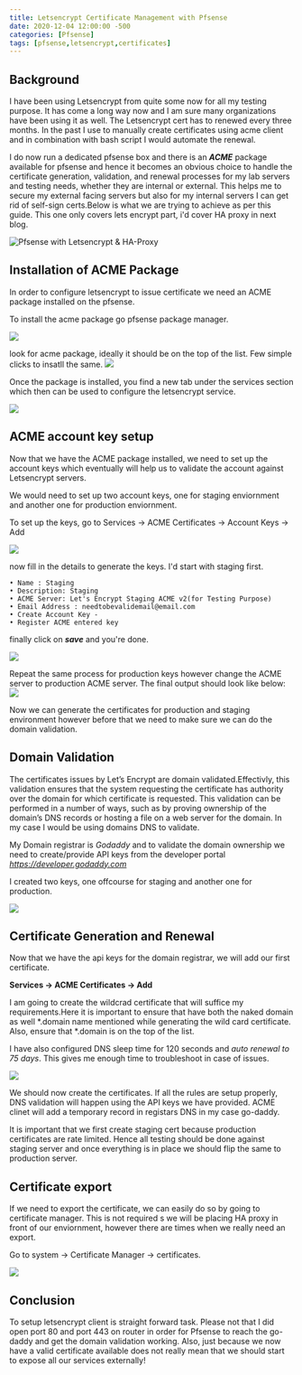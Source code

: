 ```yaml
---
title: Letsencrypt Certificate Management with Pfsense
date: 2020-12-04 12:00:00 -500
categories: [Pfsense]
tags: [pfsense,letsencrypt,certificates]
---
```


## Background

I have been using Letsencrypt from quite some now for all my testing purpose. It has come a long way now and I am sure many organizations have been using it as well.
The Letsencrypt cert has to renewed every three months. In the past I use to manually create certificates using acme client and in combination with bash script I would automate the renewal. 

I do now run a dedicated pfsense box and there is an __*ACME*__ package available for pfsense and hence it becomes an obvious choice to handle the certificate generation, validation, and renewal processes for my lab servers and testing needs, whether they are internal or external. This helps me to secure my external facing servers but also for my internal servers I can get rid of self-sign certs.Below is what we are trying to achieve as per this guide. This one only covers lets encrypt part, i'd cover HA proxy in next blog.

![Pfsense with Letsencrypt & HA-Proxy](https://techboyaviblogpictures.blob.core.windows.net/pfsense/LE-PFSense.PNG)

## Installation of ACME Package

In order to configure letsencrypt to issue certificate we need an ACME package installed on the pfsense.

To install the acme package go pfsense package manager.

![](https://techboyaviblogpictures.blob.core.windows.net/pfsense/Acme-Package-01.png)

look for acme package, ideally it should be on the top of the list. Few simple clicks to insatll the same.
![](https://techboyaviblogpictures.blob.core.windows.net/pfsense/acmepackage.PNG)

Once the package is installed, you find a new tab under the services section which then can be used to configure the letsencrypt service.

![](https://techboyaviblogpictures.blob.core.windows.net/pfsense/acmecert.PNG)


## ACME account key setup

Now that we have the ACME package installed, we need to set up the account keys which eventually will help us to validate the account against Letsencrypt servers.

We would need to set up two account keys, one for staging enviornment and another one for production enviornment.

To set up the keys, go to Services -> ACME Certificates -> Account Keys -> Add

![](https://techboyaviblogpictures.blob.core.windows.net/pfsense/accountkeys.PNG)

now fill in the details to generate the keys. I'd start with staging first.

	• Name : Staging 
	• Description: Staging
	• ACME Server: Let's Encrypt Staging ACME v2(for Testing Purpose)
	• Email Address : needtobevalidemail@email.com
	• Create Account Key - 
	• Register ACME entered key

  finally click on __*save*__ and you're done.

  ![](https://techboyaviblogpictures.blob.core.windows.net/pfsense/account-key-staging.PNG)

  Repeat the same process for production keys however change the ACME server to production ACME server. The final output should look like below:
  ![](https://techboyaviblogpictures.blob.core.windows.net/pfsense/accntkeyfinal.PNG)

Now we can generate the certificates for production and staging environment however before that we need to make sure we can do the domain validation.

## Domain Validation

The certificates issues by Let’s Encrypt are domain validated.Effectivly, this validation ensures that the system requesting the certificate has authority over the domain for which certificate is requested. This validation can be performed in a number of ways, such as by proving ownership of the domain’s DNS records or hosting a file on a web server for the domain. In my case I would be using domains DNS to validate.

My Domain registrar is *Godaddy* and to validate the domain ownership we need to create/provide API keys from the developer portal *<https://developer.godaddy.com>*

I created two keys, one offcourse for staging and another one for production.

![](https://techboyaviblogpictures.blob.core.windows.net/pfsense/keys.PNG)

## Certificate Generation and Renewal

Now that we have the api keys for the domain registrar, we will add our first certificate.

__Services -> ACME Certificates -> Add__

I am going to create the wildcrad certificate that will suffice my requirements.Here it is important to ensure that have both the naked domain as well *.domain name mentioned while generating the wild card certificate. Also, ensure that *.domain is on the top of the list.

I have also configured DNS sleep time for 120 seconds and *auto renewal to 75 days*. This gives me enough time to troubleshoot in case of issues.

![](https://techboyaviblogpictures.blob.core.windows.net/pfsense/cert_gen-1.PNG)

We should now create the certificates. If all the rules are setup properly, DNS validation will happen using the API keys we have provided. ACME clinet will add a temporary record in registars DNS in my case go-daddy.

It is important that we first create staging cert because production certificates are rate limited. Hence all testing should be done against staging server and once everything is in place we should flip the same to production server.

## Certificate export

If we need to export the certificate, we can easily do so by going to certificate manager. This is not required s we will be placing HA proxy in front of our enviornment, however there are times when we really need an export.

Go to system -> Certificate Manager -> certificates.

![](https://techboyaviblogpictures.blob.core.windows.net/pfsense/certs.png)

## Conclusion

To setup letsencrypt client is straight forward task. Please not that I did open port 80 and port 443 on router in order for Pfsense to reach the go-daddy and get the domain validation working.
Also, just because we now have a valid certificate available does not really mean that we should start to expose all our services externally! 





